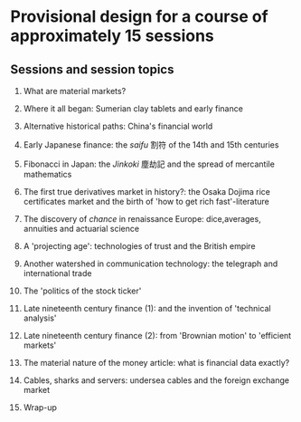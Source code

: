 # Provisional design for a course of approximately 15 sessions

## Sessions and session topics

1. What are material markets?



2. Where it all began: Sumerian clay tablets and early finance
3. Alternative historical paths: China's financial world
4. Early Japanese finance: the *saifu* 割符 of the 14th and 15th centuries
5. Fibonacci in Japan: the *Jinkoki* 塵劫記 and the spread of mercantile mathematics
6. The first true derivatives market in history?: the Osaka Dojima rice certificates market and the birth of 'how to get rich fast'-literature
7. The discovery of *chance* in renaissance Europe: dice,averages, annuities and actuarial science
8. A 'projecting age': technologies of trust and the British empire
9.  Another watershed in communication technology: the telegraph and international trade
10. The 'politics of the stock ticker'
11. Late nineteenth century finance (1): and the invention of 'technical analysis'
12. Late nineteenth century finance (2): from 'Brownian motion' to 'efficient markets'
13. The material nature of the money article: what is financial data exactly?
14. Cables, sharks and servers: undersea cables and the foreign exchange market
15. Wrap-up
